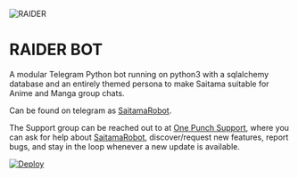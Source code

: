 ![RAIDER](https://telegra.ph/file/1a6b6d622d9b61223635b.jpg)
# RAIDER BOT
A modular Telegram Python bot running on python3 with a sqlalchemy database and an entirely themed persona to make Saitama suitable for Anime and Manga group chats. 

Can be found on telegram as [SaitamaRobot](https://t.me/SaitamaRobot).

The Support group can be reached out to at [One Punch Support](https://t.me/OnePunchSupport), where you can ask for help about [SaitamaRobot](https://t.me/SaitamaRobot), discover/request new features, report bugs, and stay in the loop whenever a new update is available. 

  [![Deploy](https://www.herokucdn.com/deploy/button.svg)](https://heroku.com/deploy?template=https://github.com/spammerop/testing)

